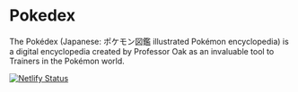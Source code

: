 # Pokedex
The Pokédex (Japanese: ポケモン図鑑 illustrated Pokémon encyclopedia) is a digital encyclopedia created by Professor Oak as an invaluable tool to Trainers in the Pokémon world. 


[![Netlify Status](https://api.netlify.com/api/v1/badges/f0b2ad12-abac-44ab-8cf6-45803302b86d/deploy-status)](https://app.netlify.com/sites/pokedexgeneration1/deploys)

